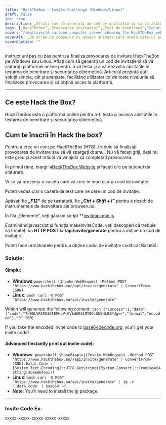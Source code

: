 ```yaml
---
title: "HackTheBox - Invite Challenge (Windows/Linux)"
draft: false
toc: true
description: „Aflați cum să generați un cod de invitație și să vă alăturați platformei online HackTheBox pentru a vă testa și a vă dezvolta abilitățile în testarea de penetrare și securitatea cibernetică atât pe Windows, cât și pe Linux.”
tags: [„HackTheBox”,„Provocarea invitației”,„Test de penetrare”,"Securitate cibernetică",„Windows”,"Linux",„Platforma online”,„HTTP POST”,"Cod de invitație",„Codificare Base64”,"Powershell",„Linux Bash”,„Decodare Base64”,„Invitați la generarea codului”,"Programare","Dezvoltare web","Tehnologie",„Securitate IT”,„Instruire IT”]
cover: "/img/cover/A_cartoon_computer_screen_showing_the_HackTheBox_website.png"
coverAlt: „Un ecran de computer cu desene animate care arată site-ul web HackTheBox cu o ușă de seif descuiată cu o cheie, dezvăluind un trofeu sau o medalie, cu un fundal peisaj urban în schema de culori a siglei HackTheBox (albastru și alb).”
coverCaption: ""
---
```

 instrucțiuni pas cu pas pentru a finaliza provocarea de invitare HackTheBox pe Windows sau Linux. Aflați cum să generați un cod de invitație și să vă alăturați platformei online pentru a vă testa și a vă dezvolta abilitățile în testarea de penetrare și securitatea cibernetică. Articolul prezintă atât soluții simple, cât și avansate, facilitând utilizatorilor de toate nivelurile să finalizeze provocarea și să obțină acces la platformă.

______

## Ce este Hack the Box?

HackTheBox este o platformă online pentru a-ți testa și avansa abilitățile în testarea de penetrare și securitatea cibernetică.

## Cum te înscrii în Hack the box?

Pentru a crea un cont pe HackTheBox (HTB), trebuie să finalizați provocarea de invitare sau să vă spargeți drumul. Nu vă faceți griji, deși nu este greu și acest articol vă va ajuta să completați provocarea.

În primul rând, mergi la[HackTheBox Website](https://hackthebox.eu) și faceți clic pe butonul de alăturare.

Vi se va prezenta o casetă care vă cere în mod clar un cod de invitație.

Puteți vedea clar o casetă de text care ne cere un cod de invitație.

Apăsați fie ***„F12”*** de pe tastatură, fie ***„Ctrl + Shift + I”*** pentru a deschide instrumentele de dezvoltare ale browserului.

În fila „Elemente”, veți găsi un script **[inviteapi.min.js](https://www.hackthebox.eu/js/inviteapi.min.js)

Examinând javascript și funcția makeInviteCode, veți descoperi că trebuie să trimiteți un **HTTP POST** la **/api/invite/generate** pentru a obține un cod de invitație.

Puteți face următoarele pentru a obține codul de invitație codificat Base64:

### Soluție:

#### Simplu:
- **Windows**:```powershell (Invoke-WebRequest -Method POST "https://www.hackthebox.eu//api/invite/generate" | ConvertFrom-JSON) ```
- **Linux**: ```bash curl -X POST "https://www.hackthebox.eu/api/invite/generate" ```

Which will generate the following content: ```json {"success":1,"data":{"code":"Tk9ULVRIRS1GTEFHLVlPVSdSRS1MT09LSU5HLUZPUg==","format":"encoded"},"0":200} ```

If you take the encoded invite code to [base64decode.org](https://www.base64decode.org/), you'll get your invite code!

#### Advanced (Instantly print out invite code):
 - **Windows**: ```powershell $base64api=((Invoke-WebRequest -Method POST "https://www.hackthebox.eu//api/invite/generate" | ConvertFrom-JSON).Data).Code ; [System.Text.Encoding]::UTF8.GetString([System.Convert]::FromBase64String($base64api)) ```
- **Linux**: ```bash curl -X POST "https://www.hackthebox.eu/api/invite/generate" | jq -r '.data.code' | base64 -d ```
 - **Note**: You'll need to install the [jq](https://stedolan.github.io/jq/download/) package.

______

### Invite Code Ex:
```XXXXX-XXXXX-XXXXX-XXXXX-XXXXX```


